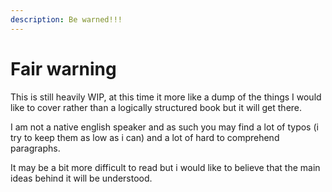 ```yaml
---
description: Be warned!!!
---
```


# Fair warning

This is still heavily WIP, at this time it more like a dump of the things I would like to cover rather than a logically structured book but it will get there.

I am not a native english speaker and as such you may find a lot of typos (i try to keep them as low as i can) and a lot of hard to comprehend paragraphs.&#x20;

It may be a bit more difficult to read but i would like to believe that the main ideas behind it will be understood.
